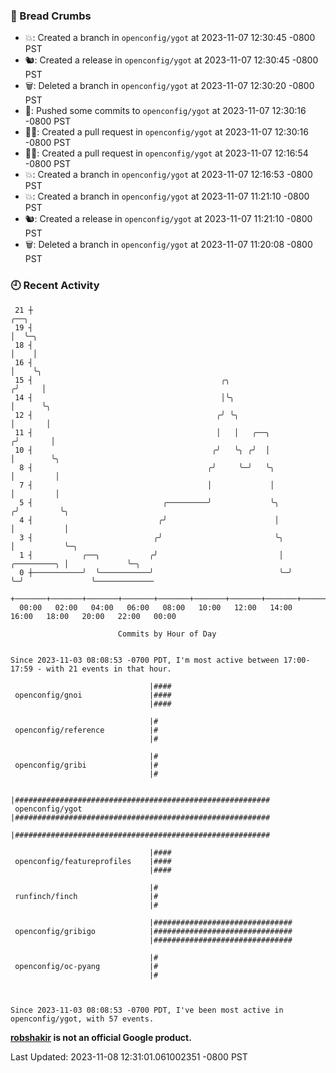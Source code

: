 ### 🍞 Bread Crumbs

 * 💥: Created a branch in `openconfig/ygot` at 2023-11-07 12:30:45 -0800 PST
 * 🐿: Created a release in `openconfig/ygot` at 2023-11-07 12:30:45 -0800 PST
 * 🗑: Deleted a branch in `openconfig/ygot` at 2023-11-07 12:30:20 -0800 PST
 * 🚢: Pushed some commits to `openconfig/ygot` at 2023-11-07 12:30:16 -0800 PST
 * ✍🏼: Created a pull request in `openconfig/ygot` at 2023-11-07 12:30:16 -0800 PST
 * ✍🏼: Created a pull request in `openconfig/ygot` at 2023-11-07 12:16:54 -0800 PST
 * 💥: Created a branch in `openconfig/ygot` at 2023-11-07 12:16:53 -0800 PST
 * 💥: Created a branch in `openconfig/ygot` at 2023-11-07 11:21:10 -0800 PST
 * 🐿: Created a release in `openconfig/ygot` at 2023-11-07 11:21:10 -0800 PST
 * 🗑: Deleted a branch in `openconfig/ygot` at 2023-11-07 11:20:08 -0800 PST

### 🕘 Recent Activity
```
 21 ┼                                                                        ╭──╮
 19 ┤                                                                        │  ╰─╮
 18 ┤                                                                        │    │
 16 ┤                                                                        │    ╰╮
 15 ┤                                          ╭╮                           ╭╯     │
 14 ┤                                          │╰╮                          │      ╰╮
 12 ┤                                         ╭╯ ╰╮                         │       │
 11 ┤                                         │   │   ╭──╮                 ╭╯       │
 10 ┤                                        ╭╯   ╰╮ ╭╯  │                 │        ╰╮
  8 ┤                                       ╭╯     ╰─╯   ╰╮                │         │
  7 ┤                                       │             │                │         │
  5 ┤                             ╭─────────╯             ╰╮              ╭╯         ╰╮
  4 ┤                            ╭╯                        │              │           │
  3 ┤                           ╭╯                         ╰╮             │           ╰─╮
  1 ┤           ╭──╮           ╭╯                           │ ╭─────────╮ │             ╰─╮
  0 ┼───────────╯  ╰───────────╯                            ╰─╯         ╰─╯               ╰─────────────
    +───────+───────+───────+───────+───────+───────+───────+───────+───────+───────+───────+───────+────
  00:00   02:00   04:00   06:00   08:00   10:00   12:00   14:00   16:00   18:00   20:00   22:00   00:00   

						Commits by Hour of Day


Since 2023-11-03 08:08:53 -0700 PDT, I'm most active between 17:00-17:59 - with 21 events in that hour.

```



```
                               |####
 openconfig/gnoi               |####
                               |####

                               |#
 openconfig/reference          |#
                               |#

                               |#
 openconfig/gribi              |#
                               |#

                               |#########################################################
 openconfig/ygot               |#########################################################
                               |#########################################################

                               |####
 openconfig/featureprofiles    |####
                               |####

                               |#
 runfinch/finch                |#
                               |#

                               |###############################
 openconfig/gribigo            |###############################
                               |###############################

                               |#
 openconfig/oc-pyang           |#
                               |#



Since 2023-11-03 08:08:53 -0700 PDT, I've been most active in openconfig/ygot, with 57 events.

```
**[robshakir](mailto:robjs@google.com) is not an official Google product.**  


Last Updated: 2023-11-08 12:31:01.061002351 -0800 PST
